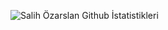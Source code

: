 ![Salih Özarslan Github İstatistikleri](https://github-readme-stats.vercel.app/api?username=anuraghazra&count_private=true)
